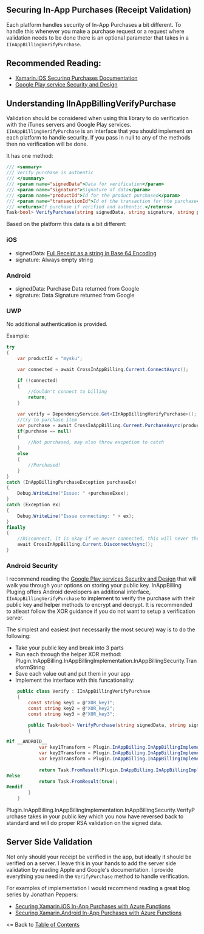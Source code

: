 ## Securing In-App Purchases (Receipt Validation)

Each platform handles security of In-App Purchases a bit different. To handle this whenever you make a purchase request or a request where validation needs to be done there is an optional parameter that takes in a `IInAppBillingVerifyPurchase`. 

## Recommended Reading:
* [Xamarin.iOS Securing Purchases Documentation](https://developer.xamarin.com/guides/ios/platform_features/in-app_purchasing/transactions_and_verification/#Securing_Purchases)
* [Google Play service Security and Design](https://developer.android.com/google/play/billing/billing_best_practices.html)


## Understanding IInAppBillingVerifyPurchase
Validation should be considered when using this library to do verification with the iTunes servers and Google Play services.  `IInAppBillingVerifyPurchase` is an interface that you should implement on each platform to handle security. If you pass in null to any of the methods then no verification will be done.

It has one method:

```csharp
/// <summary>
/// Verify purchase is authentic
/// </summary>
/// <param name="signedData">Data for verification</param>
/// <param name="signature">Signature of data</param>
/// <param name="productId">Id for the product purchased</param>
/// <param name="transactionId">Id of the transaction for hte purchase</param>
/// <returns>If purchase if verified and authentic.</returns>
Task<bool> VerifyPurchase(string signedData, string signature, string productId = null, string transactionId = null);
 ```

Based on the platform this data is a bit different:

### iOS
* signedData: [Full Receipt as a string in Base 64 Encoding](https://developer.apple.com/library/content/releasenotes/General/ValidateAppStoreReceipt/Introduction.html#//apple_ref/doc/uid/TP40010573)
* signature: Always empty string

### Android
* signedData: Purchase Data returned from Google
* signature: Data Signature returned from Google

### UWP
No additional authentication is provided.


Example:
```csharp
try
{
	var productId = "mysku";

	var connected = await CrossInAppBilling.Current.ConnectAsync();

	if (!connected)
	{
		//Couldn't connect to billing
		return;
	}

    var verify = DependencyService.Get<IInAppBillingVerifyPurchase>();
    //try to purchase item
    var purchase = await CrossInAppBilling.Current.PurchaseAsync(productId, ItemType.InAppPurchase, "apppayload", verify);
	if(purchase == null)
	{
		//Not purchased, may also throw excpetion to catch
	}
	else
	{
		//Purchased!
	}
}
catch (InAppBillingPurchaseException purchaseEx)
{
	Debug.WriteLine("Issue: " +purchaseExex);
}
catch (Exception ex)
{	
    Debug.WriteLine("Issue connecting: " + ex);
}
finally
{
    //Disconnect, it is okay if we never connected, this will never throw an exception
    await CrossInAppBilling.Current.DisconnectAsync();
}
```

### Android Security
I recommend reading the [Google Play services Security and Design](https://developer.android.com/google/play/billing/billing_best_practices.html) that will walk you through your options on storing your public key. InAppBilling Pluging offers Android developers an additional interface, `IInAppBillingVerifyPurchase` to implement to verify the purchase with their public key and helper methods to encrypt and decrypt. It is recommended to atleast follow the XOR guidance if you do not want to setup a verification server.

The simplest and easiest (not necessarily the most secure) way is to do the following:

* Take your public key and break into 3 parts
* Run each through the helper XOR method: Plugin.InAppBilling.InAppBillingImplementation.InAppBillingSecurity.TransformString
* Save each value out and put them in your app
* Implement the interface with this funcationality:

```csharp
    public class Verify : IInAppBillingVerifyPurchase
    {
        const string key1 = @"XOR_key1";
        const string key2 = @"XOR_key2";
        const string key3 = @"XOR_key3";

        public Task<bool> VerifyPurchase(string signedData, string signature)
        {

#if __ANDROID__
            var key1Transform = Plugin.InAppBilling.InAppBillingImplementation.InAppBillingSecurity.TransformString(key1, 1);
            var key2Transform = Plugin.InAppBilling.InAppBillingImplementation.InAppBillingSecurity.TransformString(key2, 2);
            var key3Transform = Plugin.InAppBilling.InAppBillingImplementation.InAppBillingSecurity.TransformString(key3, 3);
            
            return Task.FromResult(Plugin.InAppBilling.InAppBillingImplementation.InAppBillingSecurity.VerifyPurchase(key1Transform + key2Transform + key3Transform, signedData, signature));
#else
            return Task.FromResult(true);
#endif
        }
    }
```
Plugin.InAppBilling.InAppBillingImplementation.InAppBillingSecurity.VerifyPurchase takes in your public key which you now have reversed back to standard and will do proper RSA validation on the signed data.

## Server Side Validation
Not only should your receipt be verified in the app, but ideally it should be verified on a server. I leave this in your hands to add the server side validation by reading Apple and Google's documentation. I provide everything you need in the `VerifyPurchase` method to handle verification.

For examples of implementation I would recommend reading a great blog series by Jonathan Peppers:

* [Securing Xamarin.iOS In-App Purchases with Azure Functions](http://jonathanpeppers.com/Blog/securing-in-app-purchases-for-xamarin-with-azure-functions)
* [Securing Xamarin.Android In-App Purchases with Azure Functions](http://jonathanpeppers.com/Blog/securing-google-play-in-app-purchases-for-xamarin-with-azure-functions)


<= Back to [Table of Contents](README.md)
